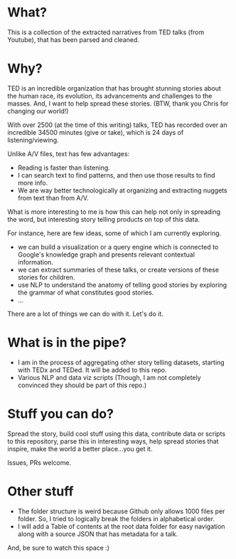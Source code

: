 # What?

This is a collection of the extracted narratives from TED talks (from Youtube), that has been parsed and cleaned.

# Why?

TED is an incredible organization that has brought stunning stories about the human race, its evolution, its advancements and challenges to the masses. And, I want to help spread these stories. (BTW, thank you Chris for changing our world!)

With over 2500 (at the time of this writing) talks, TED has recorded over an incredible 34500 minutes (give or take), which is 24 days of listening/viewing.

Unlike A/V files, text has few advantages:
- Reading is faster than listening.
- I can search text to find patterns, and then use those results to find more info.
- We are way better technologically at organizing and extracting nuggets from text than from A/V.

What is more interesting to me is how this can help not only in spreading the word, but interesting story telling products on top of this data.

For instance, here are few ideas, some of which I am currently exploring.

- we can build a visualization or a query engine which is connected to Google's knowledge graph and presents relevant contextual information.
- we can extract summaries of these talks, or create versions of these stories for children.
- use NLP to understand the anatomy of telling good stories by exploring the grammar of what constitutes good stories.
- ...

There are a lot of things we can do with it. Let's do it.

# What is in the pipe?

- I am in the process of aggregating other story telling datasets, starting with TEDx and TEDed. It will be added to this repo.
- Various NLP and data viz scripts (Though, I am not completely convinced they should be part of this repo.)


# Stuff you can do?

Spread the story, build cool stuff using this data, contribute data or scripts to this repository, parse this in interesting ways, help spread stories that inspire, make the world a better place...you get it.

Issues, PRs welcome.

# Other stuff
- The folder structure is weird because Github only allows 1000 files per folder. So, I tried to logically break the folders in alphabetical order.
- I will add a Table of contents at the root data folder for easy navigation along with a source JSON that has metadata for a talk.

And, be sure to watch this space :)
